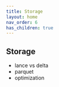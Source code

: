 ```yaml
---
title: Storage
layout: home
nav_order: 6
has_children: true
---
```


## Storage
- lance vs delta
- parquet
- optimization